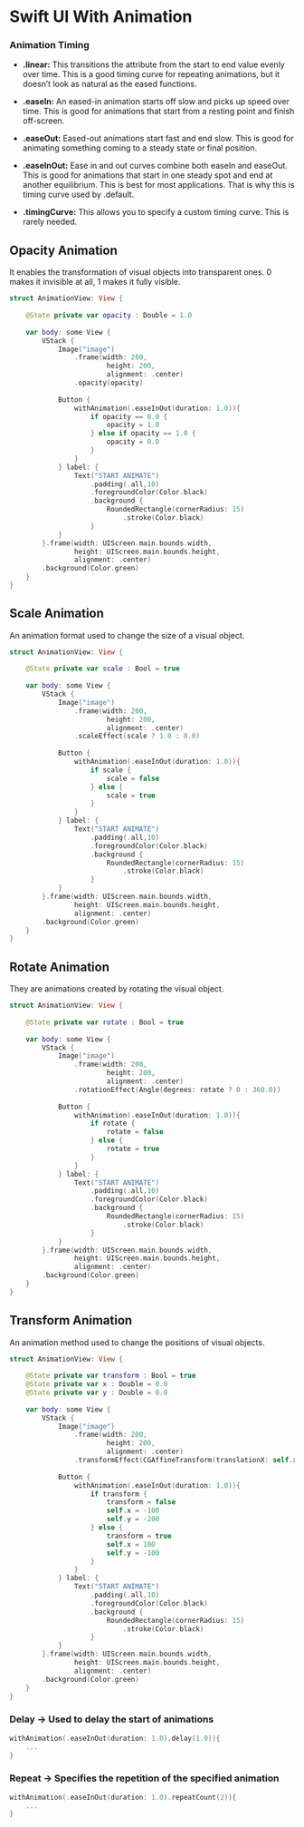 # Swift UI With Animation

### Animation Timing
- <b>.linear:</b> This transitions the attribute from the start to end value evenly over time. This is a good timing curve for repeating animations, but it doesn’t look as natural as the eased functions.

- <b>.easeIn:</b> An eased-in animation starts off slow and picks up speed over time. This is good for animations that start from a resting point and finish off-screen.

- <b>.easeOut:</b> Eased-out animations start fast and end slow. This is good for animating something coming to a steady state or final position.

- <b>.easeInOut:</b> Ease in and out curves combine both easeIn and easeOut. This is good for animations that start in one steady spot and end at another equilibrium. This is best for most applications. That is why this is timing curve used by .default.

- <b>.timingCurve:</b> This allows you to specify a custom timing curve. This is rarely needed.

## Opacity Animation
It enables the transformation of visual objects into transparent ones. 0 makes it invisible at all, 1 makes it fully visible.
```swift
struct AnimationView: View {
    
    @State private var opacity : Double = 1.0
    
    var body: some View {
        VStack {
            Image("image")
                .frame(width: 200,
                        height: 200,
                        alignment: .center)
                .opacity(opacity)
                
            Button {
                withAnimation(.easeInOut(duration: 1.0)){
                    if opacity == 0.0 {
                        opacity = 1.0
                    } else if opacity == 1.0 {
                        opacity = 0.0
                    }
                }
            } label: {
                Text("START ANIMATE")
                    .padding(.all,10)
                    .foregroundColor(Color.black)
                    .background {
                        RoundedRectangle(cornerRadius: 15)
                            .stroke(Color.black)
                    }
            }
        }.frame(width: UIScreen.main.bounds.width,
                height: UIScreen.main.bounds.height,
                alignment: .center)
        .background(Color.green)
    }
}
```
## Scale Animation
An animation format used to change the size of a visual object.
```swift
struct AnimationView: View {
    
    @State private var scale : Bool = true
    
    var body: some View {
        VStack {
            Image("image")
                .frame(width: 200,
                        height: 200,
                        alignment: .center)
                .scaleEffect(scale ? 1.0 : 0.0)
                
            Button {
                withAnimation(.easeInOut(duration: 1.0)){
                    if scale {
                        scale = false
                    } else {
                        scale = true
                    }
                }
            } label: {
                Text("START ANIMATE")
                    .padding(.all,10)
                    .foregroundColor(Color.black)
                    .background {
                        RoundedRectangle(cornerRadius: 15)
                            .stroke(Color.black)
                    }
            }
        }.frame(width: UIScreen.main.bounds.width,
                height: UIScreen.main.bounds.height,
                alignment: .center)
        .background(Color.green)
    }
}
```

## Rotate Animation
They are animations created by rotating the visual object.
```swift
struct AnimationView: View {
    
    @State private var rotate : Bool = true
    
    var body: some View {
        VStack {
            Image("image")
                .frame(width: 200,
                        height: 200,
                        alignment: .center)
                .rotationEffect(Angle(degrees: rotate ? 0 : 360.0))
                
            Button {
                withAnimation(.easeInOut(duration: 1.0)){
                    if rotate {
                        rotate = false
                    } else {
                        rotate = true
                    }
                }
            } label: {
                Text("START ANIMATE")
                    .padding(.all,10)
                    .foregroundColor(Color.black)
                    .background {
                        RoundedRectangle(cornerRadius: 15)
                            .stroke(Color.black)
                    }
            }
        }.frame(width: UIScreen.main.bounds.width,
                height: UIScreen.main.bounds.height,
                alignment: .center)
        .background(Color.green)
    }
}
```

## Transform Animation
An animation method used to change the positions of visual objects.
```swift
struct AnimationView: View {
    
    @State private var transform : Bool = true
    @State private var x : Double = 0.0
    @State private var y : Double = 0.0
    
    var body: some View {
        VStack {
            Image("image")
                .frame(width: 200,
                        height: 200,
                        alignment: .center)
                .transformEffect(CGAffineTransform(translationX: self.x, y: self.y))
                
            Button {
                withAnimation(.easeInOut(duration: 1.0)){
                    if transform {
                        transform = false
                        self.x = -100
                        self.y = -200
                    } else {
                        transform = true
                        self.x = 100
                        self.y = -100
                    }
                }
            } label: {
                Text("START ANIMATE")
                    .padding(.all,10)
                    .foregroundColor(Color.black)
                    .background {
                        RoundedRectangle(cornerRadius: 15)
                            .stroke(Color.black)
                    }
            }
        }.frame(width: UIScreen.main.bounds.width,
                height: UIScreen.main.bounds.height,
                alignment: .center)
        .background(Color.green)
    }
}
```
### Delay -> Used to delay the start of animations
```swift
withAnimation(.easeInOut(duration: 1.0).delay(1.0)){
    ...
}
```
### Repeat -> Specifies the repetition of the specified animation
```swift
withAnimation(.easeInOut(duration: 1.0).repeatCount(2)){
    ...
}
```
